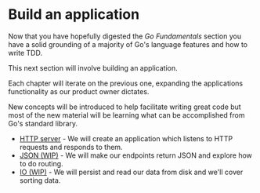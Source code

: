 # Build an application

Now that you have hopefully digested the _Go Fundamentals_ section you have a solid grounding of a majority of Go's language features and how to write TDD.

This next section will involve building an application. 

Each chapter will iterate on the previous one, expanding the applications functionality as our product owner dictates.

New concepts will be introduced to help facilitate writing great code but most of the new material will be learning what can be accomplished from Go's standard library.

- [HTTP server](http-server.md) - We will create an application which listens to HTTP requests and responds to them.
- [JSON (WIP)](json.md) - We will make our endpoints return JSON and explore how to do routing.
- [IO (WIP)](io.md) - We will persist and read our data from disk and we'll cover sorting data.
